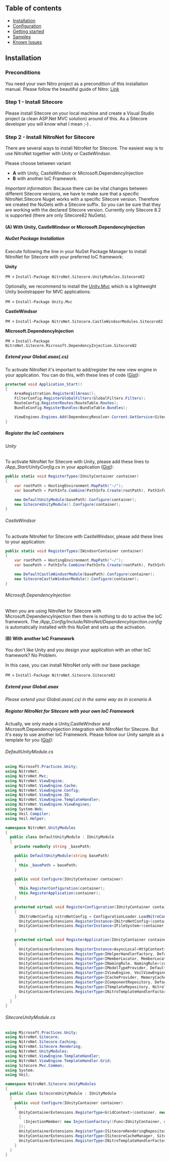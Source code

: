 ## Table of contents
- [Installation](installation.md)
- [Configuration](configuration.md)
- [Getting started](getting-started.md)
- [Samples](samples.md)
- [Known Issues](known-issues.md)

## Installation

### Preconditions
You need your own Nitro project as a precondition of this installation manual.
Please follow the beautiful guide of Nitro: [Link](https://github.com/namics/generator-nitro/)

### Step 1 - Install Sitecore
Please install Sitecore on your local machine and create a Visual Studio project (a clean ASP.Net MVC solution) around of this. As a Sitecore developer you will know what I mean ;-) .

### Step 2 - Install NitroNet for Sitecore
There are several ways to install NitroNet for Sitecore. The easiest way is to use NitroNet together with Unity or CastleWindsor.

Please choose between variant
* **A** with Unity, CastleWindsor or Microsoft.DependencyInjection
* **B** with another IoC Framework.

*Important information*: Because there can be vital changes between different Sitecore versions, we have to make sure that a specific NitroNet.Sitecore Nuget works with a specific Sitecore version. Therefore we created the NuGets with a Sitecore suffix. So you can be sure that they are working with the declared Sitecore version.
Currently only Sitecore 8.2 is supported (there are only Sitecore82 NuGets).

#### (A) With Unity, CastleWindsor or Microsoft.DependencyInjection

##### NuGet Package Installation

Execute following the line in your NuGet Package Manager to install NitroNet for Sitecore with your preferred IoC framework:

**Unity**

`PM >` `Install-Package NitroNet.Sitecore.UnityModules.Sitecore82`

Optionally, we recommend to install the [Unity.Mvc](https://www.nuget.org/packages/Unity.Mvc/) which is a lightweight Unity bootstrapper for MVC applications:

`PM >` `Install-Package Unity.Mvc`

**CastleWindsor**

`PM >` `Install-Package NitroNet.Sitecore.CastleWindsorModules.Sitecore82`

**Microsoft.DependencyInjection**

`PM >` `Install-Package NitroNet.Sitecore.Microsoft.DependencyInjection.Sitecore82`


##### Extend your Global.asax(.cs)
To activate NitroNet it's important to add/register the new view engine in your application. You can do this, with these lines of code ([Gist](https://gist.github.com/hombreDelPez/e5ad065572fdab7145dd72847d8aabd2)):

```csharp
protected void Application_Start()
{
	AreaRegistration.RegisterAllAreas();
	FilterConfig.RegisterGlobalFilters(GlobalFilters.Filters);
	RouteConfig.RegisterRoutes(RouteTable.Routes);
	BundleConfig.RegisterBundles(BundleTable.Bundles);

	ViewEngines.Engines.Add(DependencyResolver.Current.GetService<SitecoreNitroNetViewEngine>());
}
```

##### Register the IoC containers
###### Unity
To activate NitroNet for Sitecore with Unity, please add these lines to */App_Start/UnityConfig.cs* in your application ([Gist](https://gist.github.com/hombreDelPez/a268d69a0b03d5e117d0707f0b3132d9)):

```csharp
public static void RegisterTypes(IUnityContainer container)
{
	var rootPath = HostingEnvironment.MapPath("~/");
	var basePath = PathInfo.Combine(PathInfo.Create(rootPath), PathInfo.Create(ConfigurationManager.AppSettings["NitroNet.BasePath"])).ToString();

	new DefaultUnityModule(basePath).Configure(container);
	new SitecoreUnityModule().Configure(container);
}
```

###### CastleWindsor
To activate NitroNet for Sitecore with CastleWindsor, please add these lines to your application:

```csharp
public static void RegisterTypes(IWindsorContainer container)
{
	var rootPath = HostingEnvironment.MapPath("~/");
	var basePath = PathInfo.Combine(PathInfo.Create(rootPath), PathInfo.Create(ConfigurationManager.AppSettings["NitroNet.BasePath"])).ToString();

	new DefaultCastleWindsorModule(basePath).Configure(container);
	new SitecoreCastleWindsorModule().Configure(container);
}
```

###### Microsoft.DependencyInjection
When you are using NitroNet for Sitecore with Microsoft.DependencyInjection then there is nothing to do to active the IoC framework.
The */App_Config/Include/NitroNet/DependencyInjection.config* is automatically installed with this NuGet and sets up the activation.


#### (B) With another IoC Framework
You don't like Unity and you design your application with an other IoC framework? No Problem.

In this case, you can install NitroNet only with our base package:

`PM >` `Install-Package NitroNet.Sitecore.Sitecore82 `

##### Extend your Global.asax
*Please extend your Global.asax(.cs) in the same way as in scenario A*

##### Register NitroNet for Sitecore with your own IoC Framework
Actually, we only made a Unity,CastleWindsor and Microsoft.DependencyInjection integration with NitroNet for Sitecore. But it's easy to use another IoC Framework.
Please follow our Unity sample as a template for you ([Gist](https://gist.github.com/daniiiol/036be44e535768fac2df5eec0aff9180)):

###### DefaultUnityModule.cs

```csharp
using Microsoft.Practices.Unity;
using NitroNet;
using NitroNet.Mvc;
using NitroNet.ViewEngine;
using NitroNet.ViewEngine.Cache;
using NitroNet.ViewEngine.Config;
using NitroNet.ViewEngine.IO;
using NitroNet.ViewEngine.TemplateHandler;
using NitroNet.ViewEngine.ViewEngines;
using System.Web;
using Veil.Compiler;
using Veil.Helper;

namespace NitroNet.UnityModules
{
  public class DefaultUnityModule : IUnityModule
  {
    private readonly string _basePath;

    public DefaultUnityModule(string basePath)
    {
      this._basePath = basePath;
    }

    public void Configure(IUnityContainer container)
    {
      this.RegisterConfiguration(container);
      this.RegisterApplication(container);
    }

    protected virtual void RegisterConfiguration(IUnityContainer container)
    {
      INitroNetConfig nitroNetConfig = ConfigurationLoader.LoadNitroConfiguration(this._basePath);
      UnityContainerExtensions.RegisterInstance<INitroNetConfig>(container, nitroNetConfig);
      UnityContainerExtensions.RegisterInstance<IFileSystem>(container, (IFileSystem) new FileSystem(this._basePath, nitroNetConfig));
    }

    protected virtual void RegisterApplication(IUnityContainer container)
    {
      UnityContainerExtensions.RegisterInstance<AsyncLocal<HttpContext>>(container, new AsyncLocal<HttpContext>(), (LifetimeManager) new ContainerControlledLifetimeManager());
      UnityContainerExtensions.RegisterType<IHelperHandlerFactory, DefaultRenderingHelperHandlerFactory>(container, (LifetimeManager) new ContainerControlledLifetimeManager(), new InjectionMember[0]);
      UnityContainerExtensions.RegisterType<IMemberLocator, MemberLocatorFromNamingRule>(container);
      UnityContainerExtensions.RegisterType<INamingRule, NamingRule>(container);
      UnityContainerExtensions.RegisterType<IModelTypeProvider, DefaultModelTypeProvider>(container);
      UnityContainerExtensions.RegisterType<IViewEngine, VeilViewEngine>(container);
      UnityContainerExtensions.RegisterType<ICacheProvider, MemoryCacheProvider>(container);
      UnityContainerExtensions.RegisterType<IComponentRepository, DefaultComponentRepository>(container, (LifetimeManager) new ContainerControlledLifetimeManager(), new InjectionMember[0]);
      UnityContainerExtensions.RegisterType<ITemplateRepository, NitroTemplateRepository>(container, (LifetimeManager) new ContainerControlledLifetimeManager(), new InjectionMember[0]);
      UnityContainerExtensions.RegisterType<INitroTemplateHandlerFactory, MvcNitroTemplateHandlerFactory>(container, (LifetimeManager) new ContainerControlledLifetimeManager(), new InjectionMember[0]);
    }
  }
}
```

###### SitecoreUnityModule.cs

```csharp
using Microsoft.Practices.Unity;
using NitroNet.Sitecore;
using NitroNet.Sitecore.Caching;
using NitroNet.Sitecore.Rendering;
using NitroNet.UnityModules;
using NitroNet.ViewEngine.TemplateHandler;
using NitroNet.ViewEngine.TemplateHandler.Grid;
using Sitecore.Mvc.Common;
using System;
using Veil;

namespace NitroNet.Sitecore.UnityModules
{
  public class SitecoreUnityModule : IUnityModule
  {
    public void Configure(IUnityContainer container)
    {
      UnityContainerExtensions.RegisterType<GridContext>(container, new InjectionMember[1]
      {
        (InjectionMember) new InjectionFactory((Func<IUnityContainer, object>) (u => (object) GridContext.GetFromRenderingContext(ContextService.Get().GetCurrent<RenderingContext>())))
      });
      UnityContainerExtensions.RegisterType<ISitecoreRenderingRepository, SitecoreRenderingRepository>(container);
      UnityContainerExtensions.RegisterType<ISitecoreCacheManager, SitecoreCacheManager>(container, (LifetimeManager) new ContainerControlledLifetimeManager(), new InjectionMember[0]);
      UnityContainerExtensions.RegisterType<INitroTemplateHandlerFactory, SitecoreMvcNitroTemplateHandlerFactory>(container, (LifetimeManager) new ContainerControlledLifetimeManager(), new InjectionMember[0]);
    }
  }
}
```